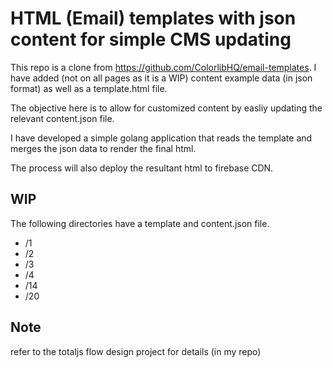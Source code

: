 # HTML (Email) templates with json content for simple CMS updating

This repo is a clone from https://github.com/ColorlibHQ/email-templates.
I have added (not on all pages as it is a WIP) content example data (in json format) as well as a template.html file.

The objective here is to allow for customized content by easliy updating the relevant content.json file.


I have developed a simple golang application that reads the template and merges the json data to render the final html.

The process will also deploy the resultant html to firebase CDN.

## WIP
The following directories have a template and content.json file.
- /1
- /2
- /3
- /4
- /14
- /20

## Note
refer to the totaljs flow design project for details (in my repo)
